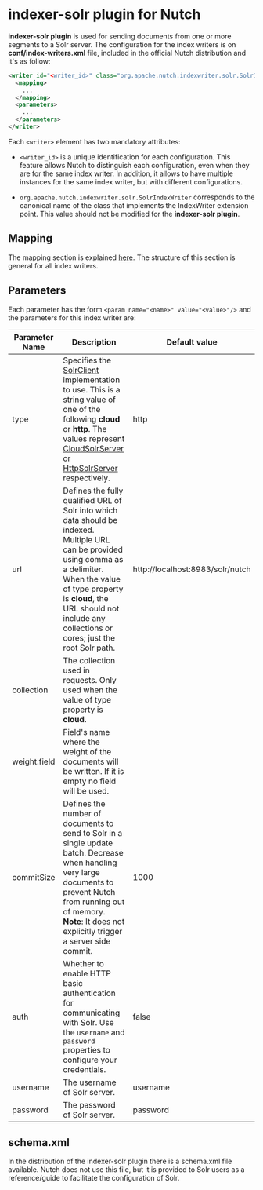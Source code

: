 indexer-solr plugin for Nutch 
=============================

**indexer-solr plugin** is used for sending documents from one or more segments to a Solr server. The configuration for the index writers is on **conf/index-writers.xml** file, included in the official Nutch distribution and it's as follow:

```xml
<writer id="<writer_id>" class="org.apache.nutch.indexwriter.solr.SolrIndexWriter">
  <mapping>
    ...
  </mapping>
  <parameters>
    ...
  </parameters>
</writer>
```

Each `<writer>` element has two mandatory attributes:

* `<writer_id>` is a unique identification for each configuration. This feature allows Nutch to distinguish each configuration, even when they are for the same index writer. In addition, it allows to have multiple instances for the same index writer, but with different configurations.

* `org.apache.nutch.indexwriter.solr.SolrIndexWriter` corresponds to the canonical name of the class that implements the IndexWriter extension point. This value should not be modified for the **indexer-solr plugin**.

## Mapping

The mapping section is explained [here](https://wiki.apache.org/nutch/IndexWriters#Mapping_section). The structure of this section is general for all index writers.

## Parameters

Each parameter has the form `<param name="<name>" value="<value>"/>` and the parameters for this index writer are:

Parameter Name | Description | Default value
--|--|--
type | Specifies the [SolrClient](https://lucene.apache.org/solr/5_5_0/solr-solrj/org/apache/solr/client/solrj/SolrClient.html) implementation to use. This is a string value of one of the following **cloud** or **http**. The values represent [CloudSolrServer](https://lucene.apache.org/solr/5_5_0/solr-solrj/org/apache/solr/client/solrj/impl/CloudSolrServer.html) or [HttpSolrServer](https://lucene.apache.org/solr/5_5_0/solr-solrj/org/apache/solr/client/solrj/impl/HttpSolrServer.html) respectively. | http
url | Defines the fully qualified URL of Solr into which data should be indexed. Multiple URL can be provided using comma as a delimiter. When the value of type property is **cloud**, the URL should not include any collections or cores; just the root Solr path. | http://localhost:8983/solr/nutch
collection | The collection used in requests. Only used when the value of type property is **cloud**. |  
weight.field | Field's name where the weight of the documents will be written. If it is empty no field will be used. |  
commitSize | Defines the number of documents to send to Solr in a single update batch. Decrease when handling very large documents to prevent Nutch from running out of memory.<br>**Note**: It does not explicitly trigger a server side commit. | 1000 
auth | Whether to enable HTTP basic authentication for communicating with Solr. Use the `username` and `password` properties to configure your credentials. | false
username | The username of Solr server. | username
password | The password of Solr server. | password

## schema.xml

In the distribution of the indexer-solr plugin there is a schema.xml file available. Nutch does not use this file, but it is provided to Solr users as a reference/guide to facilitate the configuration of Solr.